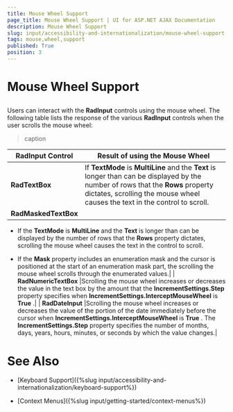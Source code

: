 ```yaml
---
title: Mouse Wheel Support
page_title: Mouse Wheel Support | UI for ASP.NET AJAX Documentation
description: Mouse Wheel Support
slug: input/accessibility-and-internationalization/mouse-wheel-support
tags: mouse,wheel,support
published: True
position: 3
---
```


# Mouse Wheel Support



## 

Users can interact with the __RadInput__ controls using the mouse wheel. The following table lists the response of the various __RadInput__ controls when the user scrolls the mouse wheel:


>caption  

| RadInput Control | Result of using the Mouse Wheel |
| ------ | ------ |
| __RadTextBox__ |If __TextMode__ is __MultiLine__ and the __Text__ is longer than can be displayed by the number of rows that the __Rows__ property dictates, scrolling the mouse wheel causes the text in the control to scroll.|
| __RadMaskedTextBox__ |

* If the __TextMode__ is __MultiLine__ and the __Text__ is longer than can be displayed by the number of rows that the __Rows__ property dictates, scrolling the mouse wheel causes the text in the control to scroll.

* If the __Mask__ property includes an enumeration mask and the cursor is positioned at the start of an enumeration mask part, the scrolling the mouse wheel scrolls through the enumerated values.|
| __RadNumericTextBox__ |Scrolling the mouse wheel increases or decreases the value in the text box by the amount that the __IncrementSettings.Step__ property specifies when __IncrementSettings.InterceptMouseWheel__ is __True__ .|
| __RadDateInput__ |Scrolling the mouse wheel increases or decreases the value of the portion of the date immediately before the cursor when __IncrementSettings.InterceptMouseWheel__ is __True__ . The __IncrementSettings.Step__ property specifies the number of months, days, years, hours, minutes, or seconds by which the value changes.|

# See Also

 * [Keyboard Support]({%slug input/accessibility-and-internationalization/keyboard-support%})

 * [Context Menus]({%slug input/getting-started/context-menus%})
